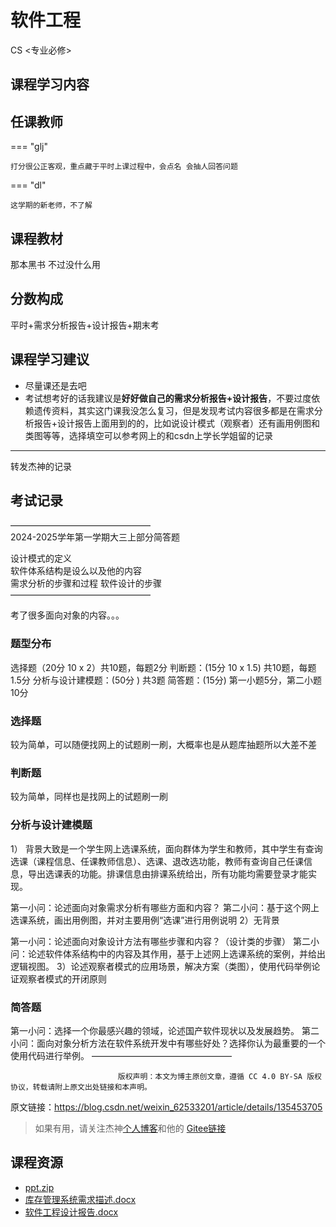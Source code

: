 # 软件工程 
<div class="badges">
<span class="badge cs-badge">CS <专业必修></span>
</div>


## 课程学习内容



## 任课教师

=== "glj"

    打分很公正客观，重点藏于平时上课过程中，会点名 会抽人回答问题
=== "dl"

    这学期的新老师，不了解

## 课程教材

那本黑书 不过没什么用

## 分数构成

平时+需求分析报告+设计报告+期末考

## 课程学习建议

+ 尽量课还是去吧
+ 考试想考好的话我建议是**好好做自己的需求分析报告+设计报告**，不要过度依赖遗传资料，其实这门课我没怎么复习，但是发现考试内容很多都是在需求分析报告+设计报告上面用到的的，比如说设计模式（观察者）还有画用例图和类图等等，选择填空可以参考网上的和csdn上学长学姐留的记录

---

转发杰神的记录

## 考试记录

————————————————<br>
2024-2025学年第一学期大三上部分简答题

 设计模式的定义   
 软件体系结构是设么以及他的内容  
需求分析的步骤和过程
软件设计的步骤 <br>
————————————————

考了很多面向对象的内容。。。

### 题型分布

选择题（20分 10 x 2）共10题，每题2分
判断题：(15分 10 x 1.5) 共10题，每题1.5分
分析与设计建模题：(50分 ) 共3题
简答题：(15分) 第一小题5分，第二小题10分

### 选择题

较为简单，可以随便找网上的试题刷一刷，大概率也是从题库抽题所以大差不差

### 判断题

较为简单，同样也是找网上的试题刷一刷

### 分析与设计建模题

1） 背景大致是一个学生网上选课系统，面向群体为学生和教师，其中学生有查询选课（课程信息、任课教师信息）、选课、退改选功能，教师有查询自己任课信息，导出选课表的功能。排课信息由排课系统给出，所有功能均需要登录才能实现。

第一小问：论述面向对象需求分析有哪些方面和内容？
第二小问：基于这个网上选课系统，画出用例图，并对主要用例“选课”进行用例说明
2）无背景

第一小问：论述面向对象设计方法有哪些步骤和内容？（设计类的步骤）
第二小问：论述软件体系结构中的内容及其作用，基于上述网上选课系统的案例，并给出逻辑视图。
3）论述观察者模式的应用场景，解决方案（类图），使用代码举例论证观察者模式的开闭原则

### 简答题

第一小问：选择一个你最感兴趣的领域，论述国产软件现状以及发展趋势。
第二小问：面向对象分析方法在软件系统开发中有哪些好处？选择你认为最重要的一个使用代码进行举例。
————————————————

                            版权声明：本文为博主原创文章，遵循 CC 4.0 BY-SA 版权协议，转载请附上原文出处链接和本声明。

原文链接：https://blog.csdn.net/weixin_62533201/article/details/135453705

>  如果有用，请关注杰神[个人博客](https://blog.csdn.net/weixin_62533201)和他的 [Gitee链接](https://gitee.com/ricejson)
>

## 课程资源

+ [ppt.zip](https://1drv.ms/u/s!AtocDSkaQMHclXm_6W8Ja5yc0-Om?e=VV0gVF)
+ [库存管理系统需求描述.docx](https://1drv.ms/w/s!AtocDSkaQMHclXIJSDQaOPk52fLt?e=j5wMJR)
+ [软件工程设计报告.docx](https://1drv.ms/w/s!AtocDSkaQMHclXFNwN4EtfqbI3V1?e=TZt2pY) 
